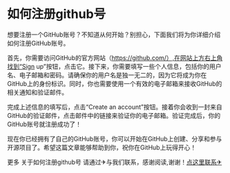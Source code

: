 # 如何注册github号

想要注册一个GitHub账号？不知道从何开始？别担心，下面我们将为你详细介绍如何注册GitHub账号。

首先，你需要访问GitHub的官方网站（https://github.com/）,在网站上方右上角找到“Sign up”按钮，点击它。接下来，你需要填写一些个人信息，包括你的用户名、电子邮箱和密码。请确保你的用户名是独一无二的，因为它将成为你在GitHub上的身份标识。同时，你也需要使用一个有效的电子邮箱来接收GitHub的相关通知和验证邮件。

完成上述信息的填写后，点击“Create an account”按钮。接着你会收到一封来自GitHub的验证邮件，点击邮件中的链接来验证你的电子邮箱。验证完成后，你的GitHub账号就注册成功了！

现在你已经拥有了自己的GitHub账号，你可以开始在GitHub上创建、分享和参与开源项目了。希望这篇文章能够帮助到你，祝你在GitHub上玩得开心！

更多 关于如何注册github号 请通过✈与我们联系，感谢阅读,谢谢！[点这里联系✈](https://ads.k02.cc)